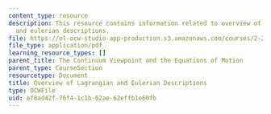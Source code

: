```yaml
---
content_type: resource
description: This resource contains information related to overview of lagrangian
  and eulerian descriptions.
file: https://ol-ocw-studio-app-production.s3.amazonaws.com/courses/2-25-advanced-fluid-mechanics-fall-2013/ef8ad42f76f41c1b62ae62effb1e60fb_MIT2_25F13_OverviewofLag.pdf
file_type: application/pdf
learning_resource_types: []
parent_title: The Continuum Viewpoint and the Equations of Motion
parent_type: CourseSection
resourcetype: Document
title: Overview of Lagrangian and Eulerian Descriptions
type: OCWFile
uid: ef8ad42f-76f4-1c1b-62ae-62effb1e60fb
---
```

